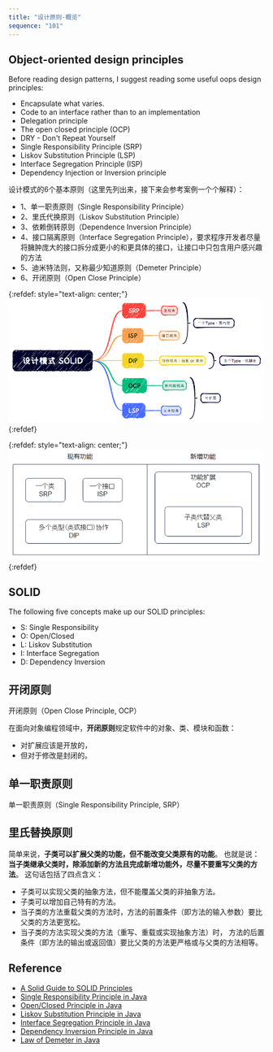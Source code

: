 ```yaml
---
title: "设计原则-概览"
sequence: "101"
---
```


## Object-oriented design principles

Before reading design patterns, I suggest reading some useful oops design principles:

- Encapsulate what varies.
- Code to an interface rather than to an implementation
- Delegation principle
- The open closed principle (OCP)
- DRY - Don't Repeat Yourself
- Single Responsibility Principle (SRP)
- Liskov Substitution Principle (LSP)
- Interface Segregation Principle (ISP)
- Dependency Injection or Inversion principle

设计模式的6个基本原则（这里先列出来，接下来会参考案例一个个解释）：

- 1、单一职责原则（Single Responsibility Principle）
- 2、里氏代换原则（Liskov Substitution Principle）
- 3、依赖倒转原则（Dependence Inversion Principle）
- 4、接口隔离原则（Interface Segregation Principle），要求程序开发者尽量将臃肿庞大的接口拆分成更小的和更具体的接口，让接口中只包含用户感兴趣的方法
- 5、迪米特法则，又称最少知道原则（Demeter Principle）
- 6、开闭原则（Open Close Principle）

{:refdef: style="text-align: center;"}
![](/assets/images/design-pattern/principle/design-solid-principle-mind-map.png)
{:refdef}

{:refdef: style="text-align: center;"}
![](/assets/images/design-pattern/principle/design-solid-principle-relation.png)
{:refdef}


## SOLID

The following five concepts make up our SOLID principles:

- S: Single Responsibility
- O: Open/Closed
- L: Liskov Substitution
- I: Interface Segregation
- D: Dependency Inversion

## 开闭原则

开闭原则（Open Close Principle, OCP）

在⾯向对象编程领域中，**开闭原则**规定软件中的对象、类、模块和函数：

- 对扩展应该是开放的，
- 但对于修改是封闭的。

## 单⼀职责原则

单⼀职责原则（Single Responsibility Principle, SRP）

## ⾥⽒替换原则

简单来说，**子类可以扩展父类的功能，但不能改变父类原有的功能**。
也就是说：**当子类继承父类时，除添加新的方法且完成新增功能外，尽量不要重写父类的方法**。
这句话包括了四点含义：

- 子类可以实现父类的抽象方法，但不能覆盖父类的非抽象方法。
- 子类可以增加自己特有的方法。
- 当子类的方法重载父类的方法时，方法的前置条件（即方法的输⼊参数）要比父类的方法更宽松。
- 当子类的方法实现父类的方法（重写、重载或实现抽象方法）时，
  方法的后置条件（即方法的输出或返回值）要比父类的方法更严格或与父类的方法相等。

## Reference

- [A Solid Guide to SOLID Principles](https://www.baeldung.com/solid-principles)
- [Single Responsibility Principle in Java](https://www.baeldung.com/java-single-responsibility-principle)
- [Open/Closed Principle in Java](https://www.baeldung.com/java-open-closed-principle)
- [Liskov Substitution Principle in Java](https://www.baeldung.com/java-liskov-substitution-principle)
- [Interface Segregation Principle in Java](https://www.baeldung.com/java-interface-segregation)
- [Dependency Inversion Principle in Java](https://www.baeldung.com/java-dependency-inversion-principle)
- [Law of Demeter in Java](https://www.baeldung.com/java-demeter-law)
